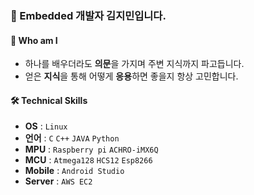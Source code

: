 ### 🌱 Embedded 개발자 김지민입니다. 

#### 👦 Who am I
- 하나를 배우더라도 **의문**을 가지며 주변 지식까지 파고듭니다.
- 얻은 **지식**을 통해 어떻게 **응용**하면 좋을지 항상 고민합니다.

#### 🛠 Technical Skills
- **OS** : `Linux`
- **언어** : `C` `C++` `JAVA` `Python`
- **MPU** : `Raspberry pi` `ACHRO-iMX6Q`
- **MCU** : `Atmega128` `HCS12` `Esp8266`
- **Mobile** : `Android Studio`
- **Server** : `AWS EC2`

<!--
**JiMin4210/JiMin4210** is a ✨ _special_ ✨ repository because its `README.md` (this file) appears on your GitHub profile.

Here are some ideas to get you started:

- 🔭 I’m currently working on ...
- 🌱 I’m currently learning ...
- 👯 I’m looking to collaborate on ...
- 🤔 I’m looking for help with ...
- 💬 Ask me about ...
- 📫 How to reach me: ...
- 😄 Pronouns: ...
- ⚡ Fun fact: ...
-->
